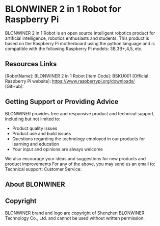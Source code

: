 # BLONWINER 2 in 1 Robot for Raspberry Pi
BLONWINER 2 in 1 Robot is an open source intelligent robotics product for artificial intelligence, robotics enthusiasts and students.
 This product is based on the Raspberry Pi motherboard using the python language and is compatible with the following Raspberry Pi models: 3B,3B+,4,5, etc.


## Resources Links

[RobotName]: BLONWINER 2 in 1 Robot
[Item Code]: BSKU001
[Official Raspberry Pi website]: https://www.raspberrypi.org/downloads/    \
[GitHub]:     


## Getting Support or Providing Advice

BLONWINER provides free and responsive product and technical support, including but not limited to:   
* Product quality issues 
* Product use and build issues
* Questions regarding the technology employed in our products for learning and education
* Your input and opinions are always welcome

We also encourage your ideas and suggestions for new products and product improvements
For any of the above, you may send us an email to:     \
Technical support: 
Customer Service: 


## About BLONWINER



## Copyright

BLONWINER brand and logo are copyright of Shenzhen BLONWINER Technology Co., Ltd. and cannot be used without written permission.


